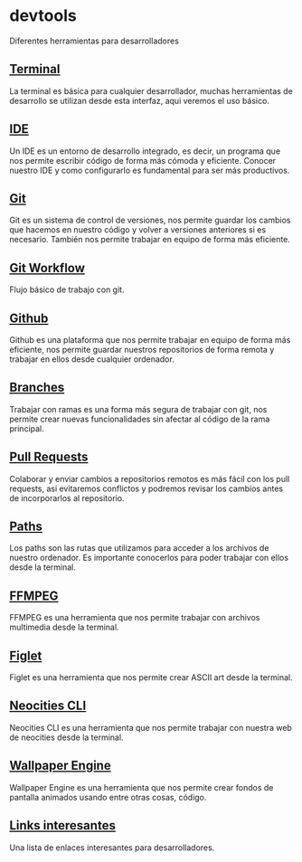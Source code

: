 # devtools

Diferentes herramientas para desarrolladores

## [Terminal](01_Terminal.md)

La terminal es básica para cualquier desarrollador, muchas herramientas de desarrollo se utilizan desde esta interfaz, aqui veremos el uso básico.

## [IDE](02_IDE.md)

Un IDE es un entorno de desarrollo integrado, es decir, un programa que nos permite escribir código de forma más cómoda y eficiente. Conocer nuestro IDE y como configurarlo es fundamental para ser más productivos.

## [Git](03_0_Git.md)

Git es un sistema de control de versiones, nos permite guardar los cambios que hacemos en nuestro código y volver a versiones anteriores si es necesario. También nos permite trabajar en equipo de forma más eficiente.

## [Git Workflow](03_1_Git_workflow.md)

Flujo básico de trabajo con git.

## [Github](04_Github.md)

Github es una plataforma que nos permite trabajar en equipo de forma más eficiente, nos permite guardar nuestros repositorios de forma remota y trabajar en ellos desde cualquier ordenador.

## [Branches](10_branches.md)

Trabajar con ramas es una forma más segura de trabajar con git, nos permite crear nuevas funcionalidades sin afectar al código de la rama principal.

## [Pull Requests](10_pull_requests.md)

Colaborar y enviar cambios a repositorios remotos es más fácil con los pull requests, asi evitaremos conflictos y podremos revisar los cambios antes de incorporarlos al repositorio.

## [Paths](05_paths.md)

Los paths son las rutas que utilizamos para acceder a los archivos de nuestro ordenador. Es importante conocerlos para poder trabajar con ellos desde la terminal.

## [FFMPEG](06_FFMPEG.md)

FFMPEG es una herramienta que nos permite trabajar con archivos multimedia desde la terminal.

## [Figlet](07_figlet.md)

Figlet es una herramienta que nos permite crear ASCII art desde la terminal.

## [Neocities CLI](08_neocities_cli.md)

Neocities CLI es una herramienta que nos permite trabajar con nuestra web de neocities desde la terminal.

## [Wallpaper Engine](09_wallpaper_engine.md)

Wallpaper Engine es una herramienta que nos permite crear fondos de pantalla animados usando entre otras cosas, código.

## [Links interesantes](links_interesantes.md)

Una lista de enlaces interesantes para desarrolladores.